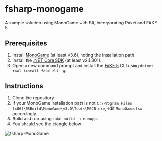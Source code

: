 # fsharp-monogame

A sample solution using MonoGame with F#, incorporating Paket and FAKE 5.

## Prerequisites

1. Install [MonoGame](http://www.monogame.net/downloads/) (at least v3.6), noting the installation path.
2. Install the [.NET Core SDK](https://www.microsoft.com/net/download/) (at least v2.1.301).
3. Open a new command prompt and install the [FAKE 5](https://fake.build/fake-gettingstarted.html) CLI using `dotnet tool install fake-cli -g`.

## Instructions

1. Clone the repository.
2. If your MonoGame installation path is not `C:\Program Files (x86)\MSBuild\MonoGame\v3.0\Tools\MGCB.exe`, edit `MonoGame.fsx` accordingly.
3. Build and run using `fake build -t RunApp`.
4. You should see the triangle below.

![fsharp-MonoGame](https://raw.githubusercontent.com/markpattison/fsharp-monogame/master/fsharp-MonoGame.png)